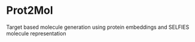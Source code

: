 # Prot2Mol
Target based molecule generation using protein embeddings and SELFIES molecule representation
